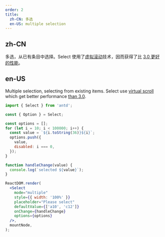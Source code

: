```yaml
---
order: 2
title:
  zh-CN: 多选
  en-US: multiple selection
---
```


## zh-CN

多选，从已有条目中选择。Select 使用了[虚拟滚动](https://github.com/react-component/virtual-list)技术，因而获得了比 [3.0 更好的性能](https://codesandbox.io/s/unruffled-river-ggn7k)。

## en-US

Multiple selection, selecting from existing items. Select use [virtual scroll](https://github.com/react-component/virtual-list) which get better performance [than 3.0](https://codesandbox.io/s/unruffled-river-ggn7k).

```jsx
import { Select } from 'antd';

const { Option } = Select;

const options = [];
for (let i = 10; i < 100000; i++) {
  const value = `${i.toString(36)}${i}`;
  options.push({
    value,
    disabled: i === 0,
  });
}

function handleChange(value) {
  console.log(`selected ${value}`);
}

ReactDOM.render(
  <Select
    mode="multiple"
    style={{ width: '100%' }}
    placeholder="Please select"
    defaultValue={['a10', 'c12']}
    onChange={handleChange}
    options={options}
  />,
  mountNode,
);
```
